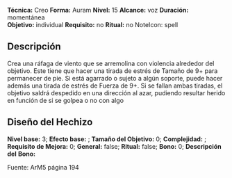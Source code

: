 
**Técnica:** Creo
**Forma:** Auram
**Nivel:** 15
**Alcance:** voz 
**Duración:** momentánea  
**Objetivo:** individual
**Requisito:** no
**Ritual:** no
NoteIcon: spell




## Descripción 
<p>Crea una ráfaga de viento que se arremolina con violencia alrededor del objetivo. Este tiene que hacer una tirada de estrés de Tamaño de 9+ para permanecer de pie. Si está agarrado o sujeto a algún soporte, puede hacer además una tirada de estrés de Fuerza de 9+. Si se fallan ambas tiradas, el objetivo saldrá despedido en una dirección al azar, pudiendo resultar herido en función de si se golpea o no con algo</p>

## Diseño del Hechizo 

**Nivel base:** 3; **Efecto base:** ;  **Tamaño del **Objetivo:**** 0; **Complejidad:** ; **Requisito de Mejora:** 0; **General:** false; **Ritual:** false; **Bono:** 0; **Descripción del** **Bono:** 

Fuente: ArM5 página 194